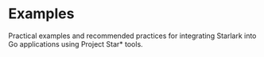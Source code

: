 # Examples

Practical examples and recommended practices for integrating Starlark into Go applications using Project Star* tools.
